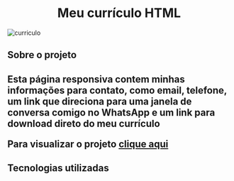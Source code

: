 <h1 align='center'>Meu currículo HTML</h1>

![curriculo](https://user-images.githubusercontent.com/86432480/207411231-f642f800-0ad0-4864-8f1f-6ae9b423cf7e.gif)

<h2>Sobre o projeto<h2>
<p>Esta página responsiva contem minhas informações para contato, como email, telefone, um link que direciona para uma janela de conversa comigo no WhatsApp e um link para download direto do meu currículo</p>
<p>Para visualizar o projeto <a href="https://joaolucasmota.github.io/Curriculo-HTML/">clique aqui</a> 

<h2>Tecnologias utilizadas<h2>
